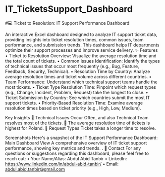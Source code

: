 # IT_TicketsSupport_Dashboard
#💻 Ticket to Resolution: IT Support Performance Dashboard

An interactive Excel dashboard designed to analyze IT support ticket data, providing insights into ticket resolution times, common issues, team performance, and submission trends. This dashboard helps IT departments optimize their support processes and improve service delivery.
✨ Features
•	Ticket to Resolution Overview: Visualize the average resolution time and the total count of tickets.
•	Common Issues Identification: Identify the types of technical issues that occur most frequently (e.g., Bug, Feature, Feedback, Security, Technical).
•	Resolution Time by Country: Analyze average resolution times and ticket volume across different countries.
•	Team Performance: Understand which technical support teams handle the most tickets.
•	Ticket Type Resolution Time: Pinpoint which request types (e.g., Change, Incident, Problem, Request) take the longest to close.
•	Ticket Submission by Country: See which countries submit the most IT support tickets.
•	Priority-Based Resolution Time: Examine average resolution times based on ticket priority (e.g., High, Low, Medium).

Key Insights
	Technical Issues Occur Often, and also Technical Team resolves most of the tickets.
	The average resolution time of tickets is highest for Poland.
	Request Types Ticket takes a longer time to resolve.

Screenshots
Here's a snapshot of the IT Support Performance Dashboard:
Main Dashboard View
A comprehensive overview of IT ticket support performance, showing key metrics and trends.
.
📧 Contact
For any questions or suggestions regarding this dashboard, please feel free to reach out:
•	Your Name/Alias: Abdul Abid Tanbir
•	LinkedIn: https://www.linkedin.com/in/abdul-abid-tanbir/
•	Email: abdul.abid.tanbir@gmail.com

